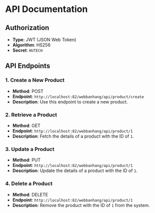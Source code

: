 # API Documentation

## Authorization
- **Type**: JWT (JSON Web Token)
- **Algorithm**: HS256
- **Secret**: `HUTECH`

## API Endpoints

### 1. Create a New Product
- **Method**: POST
- **Endpoint**: `http://localhost:82/webbanhang/api/product/create`
- **Description**: Use this endpoint to create a new product.

### 2. Retrieve a Product
- **Method**: GET
- **Endpoint**: `http://localhost:82/webbanhang/api/product/1`
- **Description**: Fetch the details of a product with the ID of `1`.

### 3. Update a Product
- **Method**: PUT
- **Endpoint**: `http://localhost:82/webbanhang/api/product/1`
- **Description**: Update the details of a product with the ID of `1`.

### 4. Delete a Product
- **Method**: DELETE
- **Endpoint**: `http://localhost:82/webbanhang/api/product/1`
- **Description**: Remove the product with the ID of `1` from the system.

